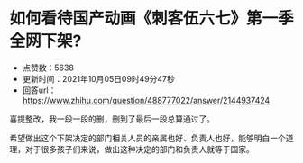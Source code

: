 # 如何看待国产动画《刺客伍六七》第一季全网下架?
- 点赞数：5638
- 更新时间：2021年10月05日09时49分47秒
- 回答url：https://www.zhihu.com/question/488777022/answer/2144937424
<body>
 <p data-pid="l5csZRea">喜提整改，我一段一段的删，删到了最后一段总算通过了。</p>
 <p data-pid="0TQRTt6o">希望做出这个下架决定的部门相关人员的亲属也好、负责人也好，能够明白一个道理，对于很多孩子们来说，做出这种决定的部门和负责人就等于国家。</p>
</body>